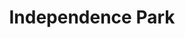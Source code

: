---
pid: mp36
title: Independence Park
location_transcription: Independence Hall Center City
coordinates: "[-75.150071814997, 39.948931986844]"
zipcode: '19148'
gen_neighborhood: South Philadelphia
neighborhood: Whitman,Pennsport,South Philadelphia
outside_phl: 
age: '15'
age_range: 13-19
instagram: 
image_file_name: mp_36.jpg
proposal_transcription: |-
  A park at independence hall with food trucks, swings, and rollerskating.
  Purpose: to boost tourism and make money for philadelphia
topic: Food,History
topic_summary: 0, 0, 0
type: Interactive,Park
keywords_other: 
credit: Alex Hanonah
image_labels: 
twitter: 
facebook: 
permalink: "/monuments/mp36/"
layout: item-page
---
